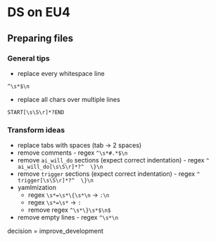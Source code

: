 # DS on EU4

## Preparing files

### General tips

- replace every whitespace line
```regex
^\s*$\n
```

- replace all chars over multiple lines 
```regex
START[\s\S\r]*?END
```

### Transform ideas

- replace tabs with spaces (tab -> 2 spaces)
- remove comments - regex `^\s*#.*$\n`
- remove `ai_will_do` sections (expect correct indentation) - regex `^  ai_will_do[\s\S\r]*?^  \}\n`
- remove `trigger` sections (expect correct indentation) - regex `^  trigger[\s\S\r]*?^  \}\n`
- yamlmization 
    - regex `\s*=\s*\{\s*\n` -> `:\n`
    - regex `\s*=\s*` -> `: `
    - remove regex `^\s*\}\s*$\n$`
- remove empty lines - regex `^\s*\n`

decision = improve_development